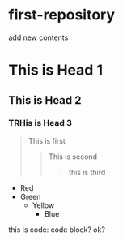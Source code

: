 # first-repository
add new contents

# This is Head 1
## This is Head 2
### TRHis is Head 3

> This is first
>  > This is second
>  >   > this is third

* Red
* Green
  * Yellow
    * Blue

this is code:
  code block?
ok?
